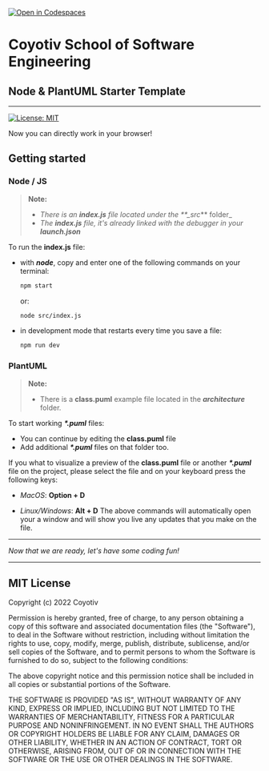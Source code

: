 [![Open in Codespaces](https://classroom.github.com/assets/launch-codespace-f4981d0f882b2a3f0472912d15f9806d57e124e0fc890972558857b51b24a6f9.svg)](https://classroom.github.com/open-in-codespaces?assignment_repo_id=10554297)
# Coyotiv School of Software Engineering

## Node & PlantUML Starter Template

---

[![License: MIT](https://img.shields.io/badge/License-MIT-yellow.svg)](https://opensource.org/licenses/MIT)

Now you can directly work in your browser!

## Getting started

### Node / JS

> **Note:**
>
> - _There is an **index.js** file located under the \*\*\_src_\*\* folder\_
> - _The **index.js** file, it's already linked with the debugger in your **launch.json**_

To run the **index.js** file:

- with **_node_**, copy and enter one of the following commands on your terminal:

  ```sh
  npm start
  ```

  or:

  ```sh
  node src/index.js
  ```

- in development mode that restarts every time you save a file:

  ```sh
  npm run dev
  ```

### PlantUML

> **Note:**
>
> - There is a **class.puml** example file located in the **_architecture_** folder.

To start working **_\*.puml_** files:

- You can continue by editing the **class.puml** file
- Add additional **_\*.puml_** files on that folder too.

If you what to visualize a preview of the **class.puml** file or another **_\*.puml_** file on the project, please select the file and on your keyboard press the following keys:

- _MacOS_: **Option + D**

- _Linux/Windows_: **Alt + D**
  The above commands will automatically open your a window and will show you live any updates that you make on the file.

---

_Now that we are ready, let's have some coding fun!_

---

## MIT License

Copyright (c) 2022 Coyotiv

Permission is hereby granted, free of charge, to any person obtaining a copy
of this software and associated documentation files (the "Software"), to deal
in the Software without restriction, including without limitation the rights
to use, copy, modify, merge, publish, distribute, sublicense, and/or sell
copies of the Software, and to permit persons to whom the Software is
furnished to do so, subject to the following conditions:

The above copyright notice and this permission notice shall be included in all
copies or substantial portions of the Software.

THE SOFTWARE IS PROVIDED "AS IS", WITHOUT WARRANTY OF ANY KIND, EXPRESS OR
IMPLIED, INCLUDING BUT NOT LIMITED TO THE WARRANTIES OF MERCHANTABILITY,
FITNESS FOR A PARTICULAR PURPOSE AND NONINFRINGEMENT. IN NO EVENT SHALL THE
AUTHORS OR COPYRIGHT HOLDERS BE LIABLE FOR ANY CLAIM, DAMAGES OR OTHER
LIABILITY, WHETHER IN AN ACTION OF CONTRACT, TORT OR OTHERWISE, ARISING FROM,
OUT OF OR IN CONNECTION WITH THE SOFTWARE OR THE USE OR OTHER DEALINGS IN THE
SOFTWARE.
